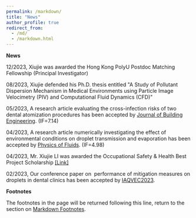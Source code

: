 ```yaml
---
permalink: /markdown/
title: "News"
author_profile: true
redirect_from: 
  - /md/
  - /markdown.html
---
```

<strong> News </strong>
<p> 12/2023, Xiujie was awarded the Hong Kong PolyU Postdoc Matching Fellowship (Principal Investigator) </p>
<p> 08/2023, Xiujie defended his Ph.D. thesis entitled "A Study of Pollutant Dispersion Mechanism in Medical Environments using Particle Image Velocimetry (PIV) and Computational Fluid Dynamics (CFD)" </p>
<p> 05/2023, A research article evaluating the cross-infection risks of two dental atomization procedures has been accepted by <a href="https://www.sciencedirect.com/science/article/abs/pii/S2352710223011403">Journal of Building Engineering</a>. (IF=7.14) </p>
<p> 04/2023, A research article numerically investigating the effect of environmental conditions on droplet transmission and evaporation has been accepted by <a href="https://pubs.aip.org/aip/pof/article-abstract/35/4/043332/2885313/Numerical-investigation-of-the-impacts-of?redirectedFrom=fulltext">Physics of Fluids</a>. (IF=4.98) </p>
<p> 04/2023, Mr. Xiujie LI was awarded the Occupational Safety & Health Best Project Scholarship <a href="https://www.oshc.org.hk/eng/main/services_support/osh_research/">[Link]</a> </p>
<p> 02/2023, Our conference paper on&nbsp; performance of mitigation measures on droplets in dental clinics has been accepted by <a href="https://www.iaqvec2023.org/">IAQVEC2023</a>.</p>


**Footnotes**

The footnotes in the page will be returned following this line, return to the section on <a href="#footnotes">Markdown Footnotes</a>.

